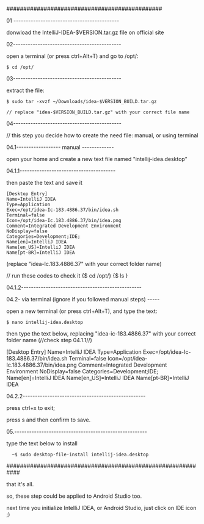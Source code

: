 

############################################## 

01 ------------------------------------------- 

  donwload the IntelliJ-IDEA-$VERSION.tar.gz file on official site

02--------------------------------------------

  open a terminal (or press ctrl+Alt+T) and go to /opt/:

    $ cd /opt/

03-------------------------------------------- 

  extract the file:

    $ sudo tar -xvzf ~/Downloads/idea-$VERSION_BUILD.tar.gz

    // replace "idea-$VERSION_BUILD.tar.gz" with your correct file name

04-------------------------------------------- 

// this step you decide how to create the need file: manual, or using terminal

04.1------------------ manual -------------

  open your home and create a new text file named "intellij-idea.desktop"

04.1.1--------------------------------------- 

then paste the text and save it

    [Desktop Entry]
    Name=IntelliJ IDEA
    Type=Application
    Exec=/opt/idea-Ic-183.4886.37/bin/idea.sh
    Terminal=false
    Icon=/opt/idea-Ic.183.4886.37/bin/idea.png
    Comment=Integrated Development Environment
    NoDisplay=false
    Categories=Development;IDE;
    Name[en]=IntelliJ IDEA
    Name[en_US]=IntelliJ IDEA
    Name[pt-BR]=IntelliJ IDEA

(replace "idea-Ic.183.4886.37" with your correct folder name) 

// run these codes to check it 
    {$ cd /opt/}
    {$ ls }

04.1.2-------------------------------------------------

04.2- via terminal (ignore if you followed manual steps) -----

open a new terminal (or press ctrl+Alt+T), and type the text:

    $ nano intellij-idea.desktop

then type the text below, replacing "idea-ic-183.4886.37"
with your correct folder name (//check step 04.1.1//)


  [Desktop Entry]
  Name=IntelliJ IDEA
  Type=Application
  Exec=/opt/idea-Ic-183.4886.37/bin/idea.sh
  Terminal=false
  Icon=/opt/idea-Ic.183.4886.37/bin/idea.png
  Comment=Integrated Development Environment
  NoDisplay=false
  Categories=Development;IDE;
  Name[en]=IntelliJ IDEA
  Name[en_US]=IntelliJ IDEA
  Name[pt-BR]=IntelliJ IDEA

04.2.2-------------------------------------------------- 

press ctrl+x to exit;

press s and then confirm to save.

05.------------------------------------------------------

type the text below to install

      ~$ sudo desktop-file-install intellij-idea.desktop
      
############################################################

that it's all.

so, these step could be applied to Android Studio too.

next time you initialize IntelliJ IDEA, or Android Studio, just click on IDE icon ;)
